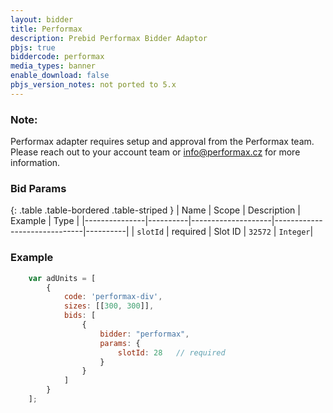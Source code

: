 ```yaml
---
layout: bidder
title: Performax
description: Prebid Performax Bidder Adaptor
pbjs: true
biddercode: performax
media_types: banner
enable_download: false
pbjs_version_notes: not ported to 5.x
---
```


### Note:
Performax adapter requires setup and approval from the Performax team. Please reach out to your account team or info@performax.cz for more information.

### Bid Params

{: .table .table-bordered .table-striped }
| Name          | Scope    | Description        | Example                      | Type     |
|---------------|----------|--------------------|------------------------------|----------|
| `slotId`      | required | Slot ID            | `32572`                      | `Integer`|

### Example

```javascript
    var adUnits = [
        {
            code: 'performax-div',
            sizes: [[300, 300]],
            bids: [
                {
                    bidder: "performax",
                    params: {
                        slotId: 28   // required
                    }
                }
            ]
        }
    ];
```
